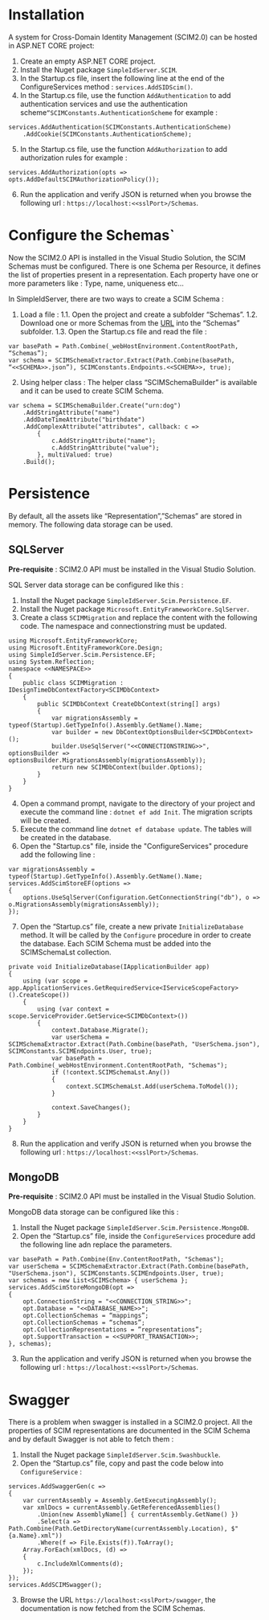 # Installation

A system for Cross-Domain Identity Management (SCIM2.0) can be hosted in ASP.NET CORE project:

1. Create an empty ASP.NET CORE project. 
2. Install the Nuget package `SimpleIdServer.SCIM`.
3. In the Startup.cs file, insert the following line at the end of the ConfigureServices method : `services.AddSIDScim()`.
4. In the Startup.cs file, use the function `AddAuthentication` to add authentication services and use the authentication scheme`“SCIMConstants.AuthenticationScheme` for example : 

```
services.AddAuthentication(SCIMConstants.AuthenticationScheme)
	.AddCookie(SCIMConstants.AuthenticationScheme);
``` 

5. In the Startup.cs file, use the function `AddAuthorization` to add authorization rules for example : 

```
services.AddAuthorization(opts => opts.AddDefaultSCIMAuthorizationPolicy());
```

6. Run the application and verify JSON is returned when you browse the following url : `https://localhost:<<sslPort>/Schemas`. 

# Configure the Schemas`

Now the SCIM2.0 API is installed in the Visual Studio Solution, the SCIM Schemas must be configured. There is one Schema per Resource, it defines the list of properties present in a representation. Each property have one or more parameters like : Type, name, uniqueness etc…  

In SimpleIdServer, there are two ways to create a SCIM Schema : 

1. Load a file :
1.1. Open the project and create a subfolder “Schemas”.
1.2. Download one or more Schemas from the [URL](https://github.com/simpleidserver/SimpleIdServer/tree/master/src/Scim/SCIMSchemas) into the “Schemas” subfolder.
1.3. Open the Startup.cs file and read the file :  

```
var basePath = Path.Combine(_webHostEnvironment.ContentRootPath, “Schemas”); 
var schema = SCIMSchemaExtractor.Extract(Path.Combine(basePath, “<<SCHEMA>>.json”), SCIMConstants.Endpoints.<<SCHEMA>>, true); 
```

2. Using helper class : The helper class “SCIMSchemaBuilder” is available and it can be used to create SCIM Schema.

```
var schema = SCIMSchemaBuilder.Create("urn:dog")
	.AddStringAttribute("name") 
	.AddDateTimeAttribute("birthdate")
	.AddComplexAttribute("attributes", callback: c => 
		{ 
			c.AddStringAttribute("name"); 
			c.AddStringAttribute("value"); 
		}, multiValued: true) 
	.Build();
```

# Persistence

By default, all the assets like “Representation”,”Schemas” are stored in memory. The following data storage can be used. 

## SQLServer

**Pre-requisite** : SCIM2.0 API must be installed in the Visual Studio Solution. 

SQL Server data storage can be configured like this : 

1. Install the Nuget package `SimpleIdServer.Scim.Persistence.EF`. 
2. Install the Nuget package `Microsoft.EntityFrameworkCore.SqlServer`.
3. Create a class `SCIMMigration` and replace the content with the following code. The namespace and connectionstring must be updated. 

```
using Microsoft.EntityFrameworkCore;
using Microsoft.EntityFrameworkCore.Design;
using SimpleIdServer.Scim.Persistence.EF;
using System.Reflection;
namespace <<NAMESPACE>>
{
    public class SCIMMigration : IDesignTimeDbContextFactory<SCIMDbContext> 
    { 
        public SCIMDbContext CreateDbContext(string[] args) 
        { 
            var migrationsAssembly = typeof(Startup).GetTypeInfo().Assembly.GetName().Name; 
            var builder = new DbContextOptionsBuilder<SCIMDbContext>(); 
            builder.UseSqlServer("<<CONNECTIONSTRING>>", optionsBuilder => optionsBuilder.MigrationsAssembly(migrationsAssembly));
            return new SCIMDbContext(builder.Options); 
        }
    }
}
```

4. Open a command prompt, navigate to the directory of your project and execute the command line : `dotnet ef add Init`. The migration scripts will be created. 
5. Execute the command line `dotnet ef database update`. The tables will be created in the database.
6. Open the "Startup.cs" file, inside the "ConfigureServices" procedure add the following line : 

```
var migrationsAssembly = typeof(Startup).GetTypeInfo().Assembly.GetName().Name;
services.AddScimStoreEF(options => 
{ 
	options.UseSqlServer(Configuration.GetConnectionString("db"), o => o.MigrationsAssembly(migrationsAssembly)); 
}); 
```

7. Open the “Startup.cs” file, create a new private `InitializeDatabase` method. It will be called by the `Configure` procedure in order to create the database. Each SCIM Schema must be added into the SCIMSchemaLst collection. 

```
private void InitializeDatabase(IApplicationBuilder app) 
{
	using (var scope = app.ApplicationServices.GetRequiredService<IServiceScopeFactory>().CreateScope()) 
	{ 
		using (var context = scope.ServiceProvider.GetService<SCIMDbContext>()) 
		{ 
			context.Database.Migrate(); 
			var userSchema = SCIMSchemaExtractor.Extract(Path.Combine(basePath, "UserSchema.json"), SCIMConstants.SCIMEndpoints.User, true);
			var basePath = Path.Combine(_webHostEnvironment.ContentRootPath, "Schemas"); 
			if (!context.SCIMSchemaLst.Any())
			{
				context.SCIMSchemaLst.Add(userSchema.ToModel()); 
			}

			context.SaveChanges(); 
		}
	}
}
```

8. Run the application and verify JSON is returned when you browse the following url : `https://localhost:<<sslPort>/Schemas`. 


## MongoDB

**Pre-requisite** : SCIM2.0 API must be installed in the Visual Studio Solution. 

MongoDB data storage can be configured like this : 

1. Install the Nuget package `SimpleIdServer.Scim.Persistence.MongoDB`.
2. Open the “Startup.cs” file, inside the `ConfigureServices` procedure add the following line adn replace the parameters.

```
var basePath = Path.Combine(Env.ContentRootPath, "Schemas"); 
var userSchema = SCIMSchemaExtractor.Extract(Path.Combine(basePath, "UserSchema.json"), SCIMConstants.SCIMEndpoints.User, true); 
var schemas = new List<SCIMSchema> { userSchema }; 
services.AddScimStoreMongoDB(opt => 
{ 
	opt.ConnectionString = "<<CONNECTION_STRING>>"; 
	opt.Database = "<<DATABASE_NAME>>";  
	opt.CollectionSchemas = “mappings”; 
	opt.CollectionSchemas = “schemas”; 
    opt.CollectionRepresentations = ”representations”; 
	opt.SupportTransaction = <<SUPPORT_TRANSACTION>>; 
}, schemas); 
```

3. Run the application and verify JSON is returned when you browse the following url : `https://localhost:<<sslPort>/Schemas`. 

# Swagger

There is a problem when swagger is installed in a SCIM2.0 project. All the properties of SCIM representations are documented in the SCIM Schema and by default Swagger is not able to fetch them  : 

1. Install the Nuget package `SimpleIdServer.Scim.Swashbuckle`.
2. Open the “Startup.cs” file, copy and past the code below into `ConfigureService` :

```
services.AddSwaggerGen(c => 
{ 
	var currentAssembly = Assembly.GetExecutingAssembly(); 
	var xmlDocs = currentAssembly.GetReferencedAssemblies() 
		.Union(new AssemblyName[] { currentAssembly.GetName() }) 
		.Select(a => Path.Combine(Path.GetDirectoryName(currentAssembly.Location), $"{a.Name}.xml")) 
		.Where(f => File.Exists(f)).ToArray(); 
	Array.ForEach(xmlDocs, (d) => 
	{ 
		c.IncludeXmlComments(d); 
	}); 
});
services.AddSCIMSwagger();   
```

3. Browse the URL `https://localhost:<sslPort>/swagger`, the documentation is now fetched from the SCIM Schemas. 